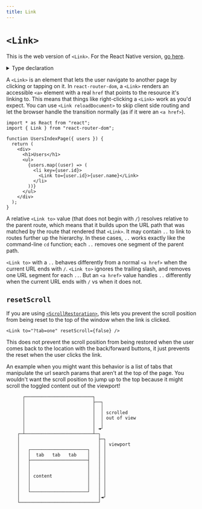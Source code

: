 ```yaml
---
title: Link
---
```


# `<Link>`

<docs-info>This is the web version of `<Link>`. For the React Native version, [go here][link-native].</docs-info>

<details>
  <summary>Type declaration</summary>

```tsx
declare function Link(props: LinkProps): React.ReactElement;

interface LinkProps
  extends Omit<
    React.AnchorHTMLAttributes<HTMLAnchorElement>,
    "href"
  > {
  replace?: boolean;
  state?: any;
  to: To;
  reloadDocument?: boolean;
}

type To = Partial<Location> | string;
```

</details>

A `<Link>` is an element that lets the user navigate to another page by clicking or tapping on it. In `react-router-dom`, a `<Link>` renders an accessible `<a>` element with a real `href` that points to the resource it's linking to. This means that things like right-clicking a `<Link>` work as you'd expect. You can use `<Link reloadDocument>` to skip client side routing and let the browser handle the transition normally (as if it were an `<a href>`).

```tsx
import * as React from "react";
import { Link } from "react-router-dom";

function UsersIndexPage({ users }) {
  return (
    <div>
      <h1>Users</h1>
      <ul>
        {users.map((user) => (
          <li key={user.id}>
            <Link to={user.id}>{user.name}</Link>
          </li>
        ))}
      </ul>
    </div>
  );
}
```

A relative `<Link to>` value (that does not begin with `/`) resolves relative to the parent route, which means that it builds upon the URL path that was matched by the route that rendered that `<Link>`. It may contain `..` to link to routes further up the hierarchy. In these cases, `..` works exactly like the command-line `cd` function; each `..` removes one segment of the parent path.

<docs-info>`<Link to>` with a `..` behaves differently from a normal `<a href>` when the current URL ends with `/`. `<Link to>` ignores the trailing slash, and removes one URL segment for each `..`. But an `<a href>` value handles `..` differently when the current URL ends with `/` vs when it does not.</docs-info>

[link-native]: ./link-native

## `resetScroll`

If you are using [`<ScrollRestoration>`][scrollrestoration], this lets you prevent the scroll position from being reset to the top of the window when the link is clicked.

```tsx
<Link to="?tab=one" resetScroll={false} />
```

This does not prevent the scroll position from being restored when the user comes back to the location with the back/forward buttons, it just prevents the reset when the user clicks the link.

An example when you might want this behavior is a list of tabs that manipulate the url search params that aren't at the top of the page. You wouldn't want the scroll position to jump up to the top because it might scroll the toggled content out of the viewport!

```
      ┌─────────────────────────┐
      │                         ├──┐
      │                         │  │
      │                         │  │ scrolled
      │                         │  │ out of view
      │                         │  │
      │                         │ ◄┘
    ┌─┴─────────────────────────┴─┐
    │                             ├─┐
    │                             │ │ viewport
    │   ┌─────────────────────┐   │ │
    │   │  tab   tab   tab    │   │ │
    │   ├─────────────────────┤   │ │
    │   │                     │   │ │
    │   │                     │   │ │
    │   │ content             │   │ │
    │   │                     │   │ │
    │   │                     │   │ │
    │   └─────────────────────┘   │ │
    │                             │◄┘
    └─────────────────────────────┘

```

[scrollrestoration]: ./scroll-restoration
